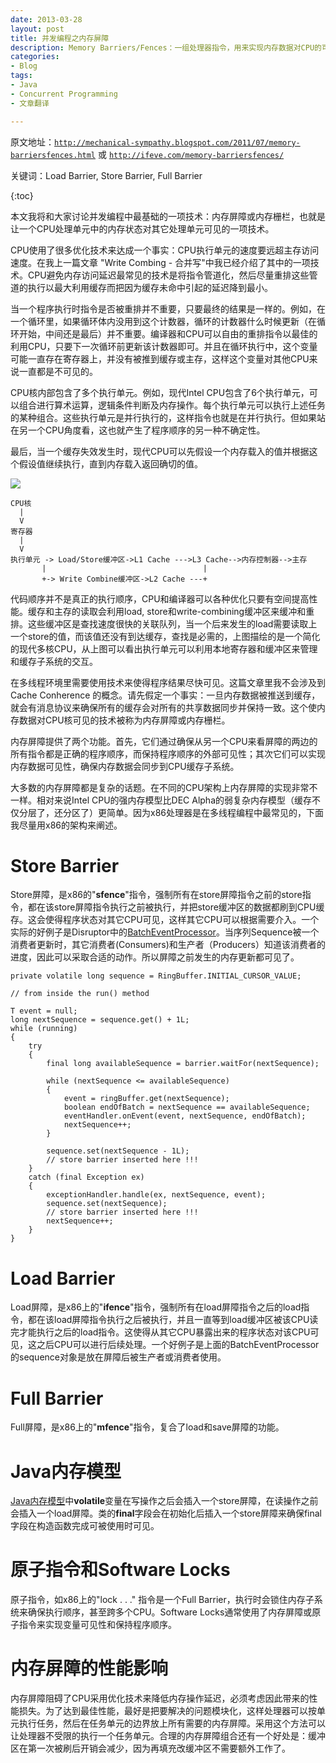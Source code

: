 ```yaml
---
date: 2013-03-28
layout: post
title: 并发编程之内存屏障
description: Memory Barriers/Fences：一组处理器指令，用来实现内存数据对CPU的可见性。
categories:
- Blog
tags:
- Java
- Concurrent Programming
- 文章翻译

---
```


原文地址：[`http://mechanical-sympathy.blogspot.com/2011/07/memory-barriersfences.html`](http://mechanical-sympathy.blogspot.com/2011/07/memory-barriersfences.html) 或 [`http://ifeve.com/memory-barriersfences/`](http://ifeve.com/memory-barriersfences/)

关键词：Load Barrier, Store Barrier, Full Barrier

{:toc}

本文我将和大家讨论并发编程中最基础的一项技术：内存屏障或内存栅栏，也就是让一个CPU处理单元中的内存状态对其它处理单元可见的一项技术。

CPU使用了很多优化技术来达成一个事实：CPU执行单元的速度要远超主存访问速度。在我上一篇文章 "Write Combing - 合并写"中我已经介绍了其中的一项技术。CPU避免内存访问延迟最常见的技术是将指令管道化，然后尽量重排这些管道的执行以最大利用缓存而把因为缓存未命中引起的延迟降到最小。

当一个程序执行时指令是否被重排并不重要，只要最终的结果是一样的。例如，在一个循环里，如果循环体内没用到这个计数器，循环的计数器什么时候更新（在循环开始，中间还是最后）并不重要。编译器和CPU可以自由的重排指令以最佳的利用CPU，只要下一次循环前更新该计数器即可。并且在循环执行中，这个变量可能一直存在寄存器上，并没有被推到缓存或主存，这样这个变量对其他CPU来说一直都是不可见的。

CPU核内部包含了多个执行单元。例如，现代Intel CPU包含了6个执行单元，可以组合进行算术运算，逻辑条件判断及内存操作。每个执行单元可以执行上述任务的某种组合。这些执行单元是并行执行的，这样指令也就是在并行执行。但如果站在另一个CPU角度看，这也就产生了程序顺序的另一种不确定性。

最后，当一个缓存失效发生时，现代CPU可以先假设一个内存载入的值并根据这个假设值继续执行，直到内存载入返回确切的值。


<img src="http://ifeve.com/wp-content/uploads/2013/03/cpu.png"/>

```
CPU核
  |
  V
寄存器
  |
  V
执行单元 -> Load/Store缓冲区->L1 Cache --->L3 Cache-->内存控制器-->主存
       |                                   |
       +-> Write Combine缓冲区->L2 Cache ---+
```

代码顺序并不是真正的执行顺序，CPU和编译器可以各种优化只要有空间提高性能。缓存和主存的读取会利用load, store和write-combining缓冲区来缓冲和重排。这些缓冲区是查找速度很快的关联队列，当一个后来发生的load需要读取上一个store的值，而该值还没有到达缓存，查找是必需的，上图描绘的是一个简化的现代多核CPU，从上图可以看出执行单元可以利用本地寄存器和缓冲区来管理和缓存子系统的交互。

在多线程环境里需要使用技术来使得程序结果尽快可见。这篇文章里我不会涉及到 Cache Conherence 的概念。请先假定一个事实：一旦内存数据被推送到缓存，就会有消息协议来确保所有的缓存会对所有的共享数据同步并保持一致。这个使内存数据对CPU核可见的技术被称为内存屏障或内存栅栏。

内存屏障提供了两个功能。首先，它们通过确保从另一个CPU来看屏障的两边的所有指令都是正确的程序顺序，而保持程序顺序的外部可见性；其次它们可以实现内存数据可见性，确保内存数据会同步到CPU缓存子系统。

大多数的内存屏障都是复杂的话题。在不同的CPU架构上内存屏障的实现非常不一样。相对来说Intel CPU的强内存模型比DEC Alpha的弱复杂内存模型（缓存不仅分层了，还分区了）更简单。因为x86处理器是在多线程编程中最常见的，下面我尽量用x86的架构来阐述。

# Store Barrier

Store屏障，是x86的"**sfence**"指令，强制所有在store屏障指令之前的store指令，都在该store屏障指令执行之前被执行，并把store缓冲区的数据都刷到CPU缓存。这会使得程序状态对其它CPU可见，这样其它CPU可以根据需要介入。一个实际的好例子是Disruptor中的[BatchEventProcessor](http://code.google.com/p/disruptor/source/browse/trunk/code/src/main/com/lmax/disruptor/BatchEventProcessor.java)。当序列Sequence被一个消费者更新时，其它消费者(Consumers)和生产者（Producers）知道该消费者的进度，因此可以采取合适的动作。所以屏障之前发生的内存更新都可见了。

```
private volatile long sequence = RingBuffer.INITIAL_CURSOR_VALUE;
 
// from inside the run() method
 
T event = null;
long nextSequence = sequence.get() + 1L;
while (running)
{
    try
    {
        final long availableSequence = barrier.waitFor(nextSequence);
 
        while (nextSequence <= availableSequence)
        {
            event = ringBuffer.get(nextSequence);
            boolean endOfBatch = nextSequence == availableSequence;
            eventHandler.onEvent(event, nextSequence, endOfBatch);
            nextSequence++;
        }
 
        sequence.set(nextSequence - 1L); 
        // store barrier inserted here !!!
    }
    catch (final Exception ex)
    {
        exceptionHandler.handle(ex, nextSequence, event);
        sequence.set(nextSequence);
        // store barrier inserted here !!!
        nextSequence++;
    }
}
```
# Load Barrier
Load屏障，是x86上的"**ifence**"指令，强制所有在load屏障指令之后的load指令，都在该load屏障指令执行之后被执行，并且一直等到load缓冲区被该CPU读完才能执行之后的load指令。这使得从其它CPU暴露出来的程序状态对该CPU可见，这之后CPU可以进行后续处理。一个好例子是上面的BatchEventProcessor的sequence对象是放在屏障后被生产者或消费者使用。

# Full Barrier
Full屏障，是x86上的"**mfence**"指令，复合了load和save屏障的功能。

# Java内存模型
[Java内存模型](http://en.wikipedia.org/wiki/Java_Memory_Model)中**volatile**变量在写操作之后会插入一个store屏障，在读操作之前会插入一个load屏障。类的**final**字段会在初始化后插入一个store屏障来确保final字段在构造函数完成可被使用时可见。

# 原子指令和Software Locks
原子指令，如x86上的"lock . . ." 指令是一个Full Barrier，执行时会锁住内存子系统来确保执行顺序，甚至跨多个CPU。Software Locks通常使用了内存屏障或原子指令来实现变量可见性和保持程序顺序。

# 内存屏障的性能影响
内存屏障阻碍了CPU采用优化技术来降低内存操作延迟，必须考虑因此带来的性能损失。为了达到最佳性能，最好是把要解决的问题模块化，这样处理器可以按单元执行任务，然后在任务单元的边界放上所有需要的内存屏障。采用这个方法可以让处理器不受限的执行一个任务单元。合理的内存屏障组合还有一个好处是：缓冲区在第一次被刷后开销会减少，因为再填充改缓冲区不需要额外工作了。